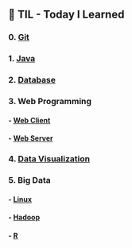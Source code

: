 ## :notebook_with_decorative_cover:  TIL - Today I Learned

### 0. [Git](./Git)

### 1. [Java](./Java)

### 2. [Database](./Database/190701)

### 3. Web Programming

#### 	- [Web Client](./WebClient)

#### 	- [Web Server](./WebServer)

### 4. [Data Visualization](./DataVisualization)

### 5. Big Data

#### 	- [Linux](./Linux)

#### 	- [Hadoop](./Hadoop)

#### 	- [R](./R)
